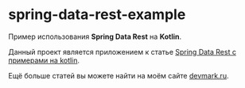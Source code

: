 # spring-data-rest-example
Пример использования **Spring Data Rest** на **Kotlin**.

Данный проект является приложением к статье [Spring Data Rest с примерами на kotlin](https://devmark.ru/article/spring-data-rest-kotlin).

Ещё больше статей вы можете найти на моём сайте [devmark.ru](https://devmark.ru).